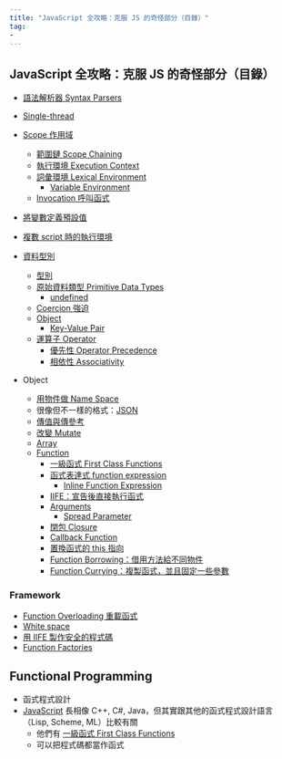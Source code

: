 ```yaml
---
title: "JavaScript 全攻略：克服 JS 的奇怪部分（目錄）"
tag: 
- 
---
```


##  JavaScript 全攻略：克服 JS 的奇怪部分（目錄）

- [語法解析器 Syntax Parsers](語法解析器%20Syntax%20Parsers.md)
- [Single-thread](Single-thread.md)
- [Scope 作用域](Scope%20作用域.md)
	- [範圍鏈 Scope Chaining](範圍鏈%20Scope%20Chaining.md)
	- [執行環境 Execution Context](執行環境%20Execution%20Context.md)
	- [詞彙環境 Lexical Environment](詞彙環境%20Lexical%20Environment.md)
		- [Variable Environment](Variable%20Environment.md)
	- [Invocation 呼叫函式](Invocation%20呼叫函式.md)
- [將變數定義預設值](將變數定義預設值.md)
- [複數 script 時的執行環境](複數%20script%20時的執行環境.md)


- [資料型別](資料型別.md)
	- [型別](型別.md)
	- [原始資料類型 Primitive Data Types](原始資料類型%20Primitive%20Data%20Types.md)
		- [undefined](undefined.md)
	- [Coercion 強迫](Coercion%20強迫.md)
	- [Object](Object.md)
		- [Key-Value Pair](Key-Value%20Pair.md)
	- [運算子 Operator](運算子%20Operator.md)
		- [優先性 Operator Precedence](優先性%20Operator%20Precedence.md)
		- [相依性 Associativity](相依性%20Associativity.md)


- Object
	- [用物件做 Name Space](用物件做%20Name%20Space.md)
	- 很像但不一樣的格式：[JSON](JSON.md)
	- [傳值與傳參考](傳值與傳參考.md)
	- [改變 Mutate](改變%20Mutate.md)
	- [Array](Array.md)
	- [Function](Function.md)
		- [一級函式 First Class Functions](一級函式%20First%20Class%20Functions.md)
		- [函式表達式 function expression](函式表達式%20function%20expression.md)
			- [Inline Function Expression](Inline%20Function%20Expression.md)
		- [IIFE：宣告後直接執行函式](IIFE：宣告後直接執行函式.md)
		- [Arguments](Arguments.md)
			- [Spread Parameter](Spread%20Parameter.md)
		- [閉包 Closure](閉包%20Closure.md)
		- [Callback Function](Callback%20Function.md)
		- [置換函式的 this 指向](置換函式的%20this%20指向.md)
		- [Function Borrowing：借用方法給不同物件](Function%20Borrowing：借用方法給不同物件.md)
		- [Function Currying：複製函式，並且固定一些參數](Function%20Currying：複製函式，並且固定一些參數.md)

### Framework
- [Function Overloading 重載函式](Function%20Overloading%20重載函式.md)
- [White space](White%20space.md)
- [用 IIFE 製作安全的程式碼](用%20IIFE%20製作安全的程式碼.md)
- [Function Factories](Function%20Factories.md)


## Functional Programming
- 函式程式設計
- [JavaScript](JavaScript.md) 長相像 C++, C#, Java，但其實跟其他的函式程式設計語言（Lisp, Scheme, ML）比較有關
	- 他們有 [一級函式 First Class Functions](一級函式%20First%20Class%20Functions.md)
	- 可以把程式碼都當作函式
